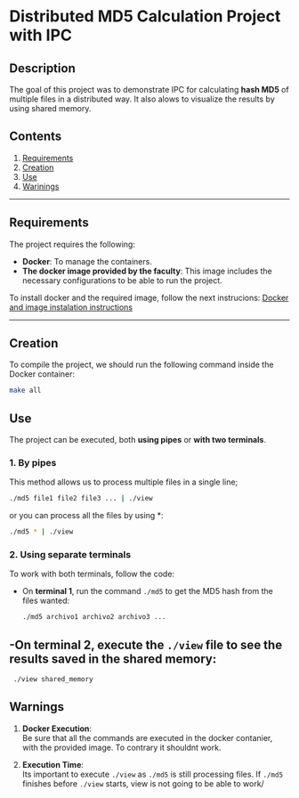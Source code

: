 # Distributed MD5 Calculation Project with IPC


## Description
The goal of this project was to demonstrate IPC for calculating **hash MD5** of multiple files in a distributed way. It also alows to visualize the results by using shared memory.

## Contents
1. [Requirements](#requirements)
2. [Creation](#creation)
3. [Use](#use)
4. [Warinings](#warnings)

---

## Requirements

The project requires the following:

- **Docker**: To manage the containers.
- **The docker image provided by the faculty**: This image includes the necessary configurations to be able to run the project.

To install docker and the required image, follow the next instrucions:
[Docker and image instalation instructions](https://github.com/alejoaquili/ITBA-72.11-SO/blob/main/docker/README.md/)

---

## Creation

To compile the project, we should run the following command inside the Docker container:

```bash
make all
```

## Use

The project can be executed, both **using pipes** or **with two terminals**.

### 1. By pipes

This method allows us to process multiple files in a single line;

```bash
./md5 file1 file2 file3 ... | ./view
```
or you can process all the files by using *:

```bash
./md5 * | ./view
```

### 2. Using separate terminals

To work with both terminals, follow the code:

- On **terminal 1**, run the command `./md5` to get the MD5 hash from the files wanted:

  ```bash
  ./md5 archivo1 archivo2 archivo3 ...
  ```
-On **terminal 2**, execute the `./view` file to see the results saved in the shared memory:
- 
 ```bash
  ./view shared_memory
  ```

##  Warnings

1. **Docker Execution**:  
   Be sure that all the commands are executed in the docker contanier, with the provided image. To contrary it shouldnt work.

2. **Execution Time**:  
   Its important to execute `./view` as `./md5` is still processing files. If `./md5` finishes before `./view` starts, view is not going to be able to work/


